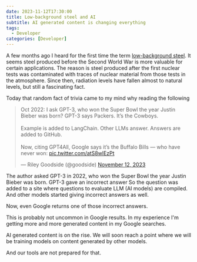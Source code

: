 ```yaml
---
date: 2023-11-12T17:30:00
title: Low-background steel and AI
subtitle: AI generated content is changing everything
tags:
  - Developer
categories: [Developer]
---
```


A few months ago I heard for the first time the term [low-background steel](https://en.wikipedia.org/wiki/Low-background_steel). It seems steel produced before the Second World War is more valuable for certain applications. The reason is steel produced after the first nuclear tests was contaminated with traces of nuclear material from those tests in the atmosphere. Since then, radiation levels have fallen almost to natural levels, but still a fascinating fact.

Today that random fact of trivia came to my mind why reading the following

<blockquote class="twitter-tweet"><p lang="en" dir="ltr">Oct 2022: I ask GPT-3, who won the Super Bowl the year Justin Bieber was born? GPT-3 says Packers. It’s the Cowboys.<br><br>Example is added to LangChain. Other LLMs answer. Answers are added to GitHub.<br><br>Now, citing GPT4All, Google says it’s the Buffalo Bills — who have never won: <a href="https://t.co/atS8wlEzPt">pic.twitter.com/atS8wlEzPt</a></p>&mdash; Riley Goodside (@goodside) <a href="https://twitter.com/goodside/status/1723577986538955223?ref_src=twsrc%5Etfw">November 12, 2023</a></blockquote>
<script async src="https://platform.twitter.com/widgets.js" charset="utf-8"></script>


The author asked GPT-3 in 2022, who won the Super Bowl the year Justin Bieber was born. GPT-3 gave an incorrect answer So the question was added to a site where questions to evaluate LLM (AI models) are compiled. And other models started giving incorrect answers as well.

Now, even Google returns one of those incorrect answers.

This is probably not uncommon in Google results. In my experience I'm getting more and more generated content in my Google searches. 

AI generated content is on the rise. We will soon reach a point where we will be training models on content generated by other models. 

And our tools are not prepared for that.
